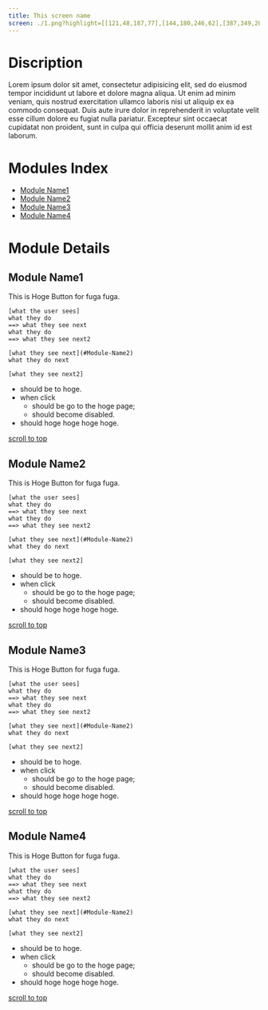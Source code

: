 ```yaml
---
title: This screen name
screen: ./1.png?highlight=[[121,48,187,77],[144,180,246,62],[387,349,203,131],[65,461,237,94]]
---
```


# Discription

Lorem ipsum dolor sit amet, consectetur adipisicing elit, sed do eiusmod tempor incididunt ut labore et dolore magna aliqua. Ut enim ad minim veniam, quis nostrud exercitation ullamco laboris nisi ut aliquip ex ea commodo consequat. Duis aute irure dolor in reprehenderit in voluptate velit esse cillum dolore eu fugiat nulla pariatur. Excepteur sint occaecat cupidatat non proident, sunt in culpa qui officia deserunt mollit anim id est laborum.


# Modules Index

- [Module Name1](#Module-Name1)
- [Module Name2](#Module-Name2)
- [Module Name3](#Module-Name3)
- [Module Name4](#Module-Name4)


# Module Details

## Module Name1

This is Hoge Button for fuga fuga.

```uiflows
[what the user sees]
what they do
==> what they see next
what they do
==> what they see next2

[what they see next](#Module-Name2)
what they do next

[what they see next2]
```

- should be to hoge.
- when click
  - should be go to the hoge page;
  - should become disabled.
- should hoge hoge hoge hoge.

[scroll to top](#top)


## Module Name2

This is Hoge Button for fuga fuga.

```uiflows
[what the user sees]
what they do
==> what they see next
what they do
==> what they see next2

[what they see next](#Module-Name2)
what they do next

[what they see next2]
```

- should be to hoge.
- when click
  - should be go to the hoge page;
  - should become disabled.
- should hoge hoge hoge hoge.

[scroll to top](#top)


## Module Name3

This is Hoge Button for fuga fuga.

```uiflows
[what the user sees]
what they do
==> what they see next
what they do
==> what they see next2

[what they see next](#Module-Name2)
what they do next

[what they see next2]
```

- should be to hoge.
- when click
  - should be go to the hoge page;
  - should become disabled.
- should hoge hoge hoge hoge.

[scroll to top](#top)


## Module Name4

This is Hoge Button for fuga fuga.

```uiflows
[what the user sees]
what they do
==> what they see next
what they do
==> what they see next2

[what they see next](#Module-Name2)
what they do next

[what they see next2]
```

- should be to hoge.
- when click
  - should be go to the hoge page;
  - should become disabled.
- should hoge hoge hoge hoge.

[scroll to top](#top)

